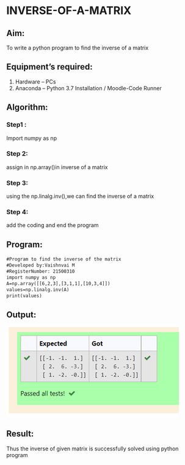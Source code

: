 # INVERSE-OF-A-MATRIX

## Aim:
To write a python program to find the inverse of a matrix

## Equipment’s required:
1. 	Hardware – PCs
2. 	Anaconda – Python 3.7 Installation / Moodle-Code Runner

## Algorithm:

### Step1 : 
Import numpy as np

### Step 2: 
assign in np.array()in inverse of a matrix

### Step 3:
using the np.linalg.inv(),we can find the inverse of a matrix 

### Step 4: 
add the coding and end the program

## Program:
```
#Program to find the inverse of the matrix
#Developed by:Vaishnvai M
#RegisterNumber: 21500310
import numpy as np
A=np.array([[6,2,3],[3,1,1],[10,3,4]])
values=np.linalg.inv(A)
print(values)
```


## Output:
![output](./output.png)

## Result:
Thus the inverse of given matrix is successfully solved using python program

